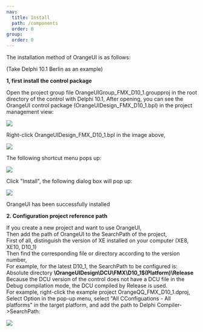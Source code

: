 ```yaml
---
nav:
  title: Install
  path: /components
  order: 0
group:
  order: 0
---
```



The installation method of OrangeUI is as follows:

(Take Delphi 10.1 Berlin as an example)

__1, first install the control package__

Open the project group file OrangeUIGroup_FMX_D10_1.groupproj in the root directory of the control with Delphi 10.1,
After opening, you can see the OrangeUI control package (OrangeUIDesign_FMX_D10_1.bpl) in the project management view:

![](http://www.orangeui.cn/orangeuiblog/OrangeUI/install/image001.png)

Right-click OrangeUIDesign_FMX_D10_1.bpl in the image above,

![](http://www.orangeui.cn/orangeuiblog/OrangeUI/install/image003.png)

The following shortcut menu pops up:

![](http://www.orangeui.cn/orangeuiblog/OrangeUI/install/image005.png)

Click "Install", the following dialog box will pop up:

![](http://www.orangeui.cn/orangeuiblog/OrangeUI/install/image007.png)

OrangeUI has been successfully installed
 
__2. Configuration project reference path__

If you create a new project and want to use OrangeUI,  
Then add the path of OrangeUI to the SearchPath of the project,  
First of all, distinguish the version of XE installed on your computer (XE8, XE10, D10_1)  
Then find the corresponding file or directory according to the version number,  
For example, for the latest D10_1, the SearchPath to be configured is:  
Absolute directory __\OrangeUIDesign\DCU\FMX\D10_1\$(Platform)\Release__  
Because the DCU version of the control does not have a DCU file in the Debug compilation mode, the DCU compiled by Release is used.  
For example, right-click the example project OrangeQQ_FMX_D10_1.dproj,  
Select Option in the pop-up menu, select "All CConfiguations - All platforms" in the target platform, and add the path to Delphi Compiler->SearchPath:

![](http://www.orangeui.cn/orangeuiblog/OrangeUI/install/image009.png)
